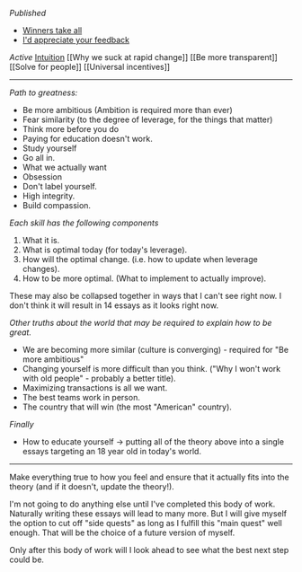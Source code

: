 
*Published*
- [Winners take all](https://jisnu.org/winners)
- [I'd appreciate your feedback](https://jisnu.org/feedback)

*Active*
[Intuition](https://jisnu.org/intuition)
[[Why we suck at rapid change]]
[[Be more transparent]]
[[Solve for people]]
[[Universal incentives]]

---

*Path to greatness:*
- Be more ambitious (Ambition is required more than ever)
- Fear similarity (to the degree of leverage, for the things that matter)
- Think more before you do
- Paying for education doesn't work.
- Study yourself
- Go all in.
- What we actually want
- Obsession
- Don't label yourself.
- High integrity.
- Build compassion.

*Each skill has the following components*
1. What it is.
2. What is optimal today (for today's leverage).
3. How will the optimal change. (i.e. how to update when leverage changes).
4. How to be more optimal. (What to implement to actually improve).

These may also be collapsed together in ways that I can't see right now. I don't think it will result in 14 essays as it looks right now.

*Other truths about the world that may be required to explain how to be great.*
- We are becoming more similar (culture is converging) - required for "Be more ambitious"
- Changing yourself is more difficult than you think. ("Why I won't work with old people" - probably a better title).
- Maximizing transactions is all we want.
- The best teams work in person.
- The country that will win (the most "American" country).

*Finally*
- How to educate yourself -> putting all of the theory above into a single essays targeting an 18 year old in today's world.

---

Make everything true to how you feel and ensure that it actually fits into the theory (and if it doesn't, update the theory!).

I'm not going to do anything else until I've completed this body of work. Naturally writing these essays will lead to many more. But I will give myself the option to cut off "side quests" as long as I fulfill this "main quest" well enough. That will be the choice of a future version of myself.

Only after this body of work will I look ahead to see what the best next step could be.